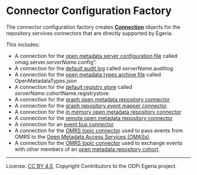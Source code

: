 <!-- SPDX-License-Identifier: CC-BY-4.0 -->
<!-- Copyright Contributors to the ODPi Egeria project. -->
  
# Connector Configuration Factory

The connector configuration factory 
creates **[Connection](../../../frameworks/open-connector-framework/docs/concepts/connection.md)**
objects for the repository services connectors that are directly supported by Egeria.

This includes:

* A connection for the [open metadata server configuration file](../configuration-store-connectors/README.md) called omag.server._serverName_.config".
* A connection for the [default audit log](../repository-services-connectors/audit-log-connectors/README.md) called _serverName_.auditlog.
* A connection for the [open metadata types archive file](../repository-services-connectors/open-metadata-archive-connectors/README.md) called OpenMetadataTypes.json
* A connection for the [default registry store](../repository-services-connectors/cohort-registry-store-connectors/README.md) called _serverName_.cohortName.registrystore.
* A connection for the [graph open metadata repository connector](../repository-services-connectors/open-metadata-collection-store-connectors/graph-repository-connector/README.md)
* A connection for the [graph repository event mapper connector](../repository-services-connectors/open-metadata-collection-store-connectors/graph-repository-connector/README.md).
* A connection for the [in memory open metadata repository connector](../repository-services-connectors/open-metadata-collection-store-connectors/inmemory-repository-connector/README.md)
* A connection for the [remote open metadata repository connector](../repository-services-connectors/open-metadata-collection-store-connectors/omrs-rest-repository-connector/README.md)
* A connection for an [event bus connector](../event-bus-connectors/README.md)
* A connection for the [OMRS topic connector](../../../repository-services/docs/omrs-event-topic.md) used to pass events from OMRS to the [Open Metadata Access Services (OMASs)](../../../access-services/README.md).
* A connection for the [OMRS topic connector](../../../repository-services/docs/omrs-event-topic.md) used to exchange events with other members of an [open metadata repository cohort](../../../repository-services/docs/open-metadata-repository-cohort.md).


----
License: [CC BY 4.0](https://creativecommons.org/licenses/by/4.0/),
Copyright Contributors to the ODPi Egeria project.
 